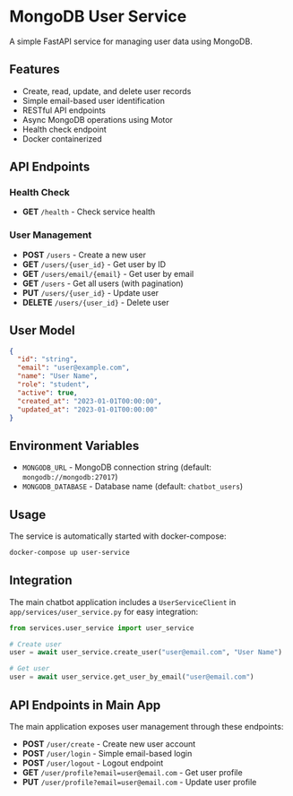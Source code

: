# MongoDB User Service

A simple FastAPI service for managing user data using MongoDB.

## Features

- Create, read, update, and delete user records
- Simple email-based user identification
- RESTful API endpoints
- Async MongoDB operations using Motor
- Health check endpoint
- Docker containerized

## API Endpoints

### Health Check
- **GET** `/health` - Check service health

### User Management
- **POST** `/users` - Create a new user
- **GET** `/users/{user_id}` - Get user by ID  
- **GET** `/users/email/{email}` - Get user by email
- **GET** `/users` - Get all users (with pagination)
- **PUT** `/users/{user_id}` - Update user
- **DELETE** `/users/{user_id}` - Delete user

## User Model

```json
{
  "id": "string",
  "email": "user@example.com",
  "name": "User Name",
  "role": "student",
  "active": true,
  "created_at": "2023-01-01T00:00:00",
  "updated_at": "2023-01-01T00:00:00"
}
```

## Environment Variables

- `MONGODB_URL` - MongoDB connection string (default: `mongodb://mongodb:27017`)
- `MONGODB_DATABASE` - Database name (default: `chatbot_users`)

## Usage

The service is automatically started with docker-compose:

```bash
docker-compose up user-service
```

## Integration

The main chatbot application includes a `UserServiceClient` in `app/services/user_service.py` for easy integration:

```python
from services.user_service import user_service

# Create user
user = await user_service.create_user("user@email.com", "User Name")

# Get user
user = await user_service.get_user_by_email("user@email.com")
```

## API Endpoints in Main App

The main application exposes user management through these endpoints:

- **POST** `/user/create` - Create new user account
- **POST** `/user/login` - Simple email-based login
- **POST** `/user/logout` - Logout endpoint
- **GET** `/user/profile?email=user@email.com` - Get user profile
- **PUT** `/user/profile?email=user@email.com` - Update user profile
